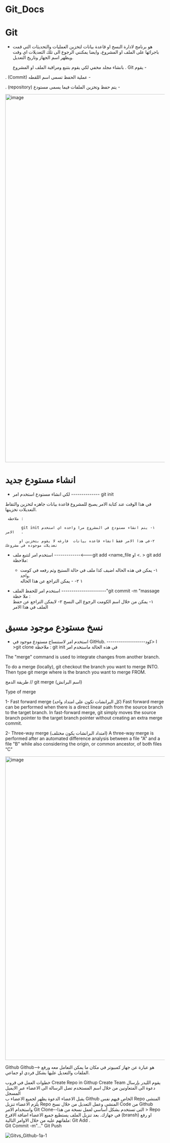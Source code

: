 # Git_Docs
# Git 


- هو برنامج لادارة النسخ او قاعدة بيانات لتخزين العمليات والتحديثات التي  قمت باجرائها على الملف او المشروع، وايضا يمكنني الرجوع الى تلك التعديلات اي وقت ويظهر اسم الجهاز   وتاريخ التعديل.  

  بانشاء مجلد مخفي لكي يقوم بتتبع ومراقبة الملف او المشروع . Git يقوم -

  
 . (Commit) عملية الحفظ تسمى اسم اللقطه  - 
 

. (repository) يتم حفظ وتخزين الملفات فيما يسمى  مستودع  -



<img width="1159" alt="image" src="https://user-images.githubusercontent.com/91524880/196148922-c88d203c-1e3a-457b-bada-55933bcb15ba.png">



# انشاء مستودع جديد

-    لكي انشاء مستودع  استخدم امر -------------- git init 

  في هذا الوقت عند كتابة الامر يصبح للمشروع قاعدة بيانات جاهزه لتخزين والتقاط التعديلات تخزينها.

     
     ملاحظه :

           git init ١- يتم انشاء مستودع في المشروع مرا واحده اي استخدم الامر   .

          ٢-في هذا الامر فقط انشاء قاعده بيانات  فارغه لا يقوم بتخزين او تعديلات موجوده في مشروعك
          
          
                
          
             
   -   استخدم امر لتتبع ملف    ----------------<git add <name_file   او   <. > git add           
 ملاحظة:
          - ١- يمكن في هذه الحاله اضيف كذا ملف في حالة الستيج وثم رفعه في كومت واحد.   
                                                                                                                                      ١
             ٢-  - يمكن التراجع عن هذا الحاله    
             
-   استخدم امر للحفظ الملف     ----------------------"git commit -m "massage
                                                                                                                                                           ملا حظة :  
                                                                                                                                                           ١- يمكن من خلال اسم الكومت الرجوع الى النسخ
                                      ٢- لايمكن التراجع عن حفظ الملف في هذا الامر                                                                                                         
       
                                                                                                                                      


# نسخ مستودع موجود مسبق 


- استخدم امر لاستنساخ مستودع موجود في GitHub. -------------------ا  <كود  >git clone 
 ملاحظة :
git init في هذه الحالة ماستخدم امر






















The "merge" command is used to integrate changes from another branch.

To do a merge (locally), git checkout the branch you want to merge INTO. Then type git merge <branch> 
where <branch> is the branch you want to merge FROM.

طريقة الدمج
// git merge (اسم البرانش)

Type of merge 

1- Fast forward merge (كل البرانشات تكون على امتداد واحد)
Fast forward merge can be performed when there is a direct linear path from the source branch to the target branch. In fast-forward merge, git simply moves the source branch pointer to the target branch pointer without creating an extra merge commit.

2- Three-way merge (امتداد البرانشات يكون مختلف)
 A three-way merge is performed after an automated difference analysis between a file "A" and a file "B" while also considering the origin, or common ancestor, of both files “C"


  
  
  
  <img width="956" alt="image" src="https://user-images.githubusercontent.com/91421012/196152755-c4a02609-e886-43e1-8a14-92ccac8cbfac.png">
  
  
  
  
  
  
 
 Github
Github-->
هو عبارة عن جهاز كمبيوتر في مكان ما يمكن التعامل معه ورفع الملفات  والتعديل عليها بشكل فردي او جماعي.

خطوات العمل في قروب
Create Repo in Githup
Create Team
يقوم الليدر بإرسال دعوة الى المتعاونين من خلال اسم المستخدم
تصل الرسالة الى الاعضاء عبر الايميل المسجل  
يقبل الاعضاء الدعوة
يظهر لجميع الاعضاء ب Github الخاص فيهم نفس Repo المنشى
يلزم الاعضاء تنزيل Repo المنشى وعمل التعديل من خلال نسخ Code من Github واستخدام الامر 
Git Clone--‫<‬
التى تستخدم بشكل أساسي لعمل نسخة من هذا Repo في جهازك.
بعد تنزيل الملف يستطيع جميع الاعضاء اضافة الافرع ‪(bransh)‬  او رفع ملفاتهم عليه من خلال الاوامر التالية:
         Git Add .   
  Git Commit -m"..."
Git Push



![Gitvs_Github-1a-1](https://user-images.githubusercontent.com/92294615/196154485-fc9880a0-cb6a-4cbb-ba81-12516ee7b3bc.jpg)





